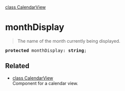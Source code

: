 [class CalendarView](CalendarView.md)

# monthDisplay

> The name of the month currently being displayed.

<pre class="docgen_signature"><b>protected</b> monthDisplay: <b>string</b>;</pre>

## Related

- [<!--{ref:class}-->class CalendarView](CalendarView.md) \
    Component for a calendar view.
